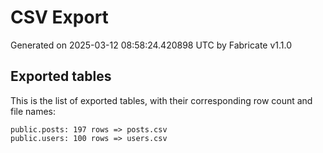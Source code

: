 # CSV Export

Generated on 2025-03-12 08:58:24.420898 UTC by Fabricate v1.1.0

## Exported tables

This is the list of exported tables, with their corresponding row count and file names:

    public.posts: 197 rows => posts.csv
    public.users: 100 rows => users.csv